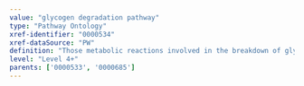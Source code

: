 ```yaml
---
value: "glycogen degradation pathway"
type: "Pathway Ontology"
xref-identifier: "0000534"
xref-dataSource: "PW"
definition: "Those metabolic reactions involved in the breakdown of glycogen to glucose-6-phosphate. Glucose-6-phosphate can then be dephosphorylated to glucose or it can be utilized via glycolysis for energy production; an alternative pathways of G6P utilization is the oxidative phase of the pentose phosphate shunt. A small percentage of glucose-6-phosphate can be converted to hexosamines."
level: "Level 4+"
parents: ['0000533', '0000685']
---
```

